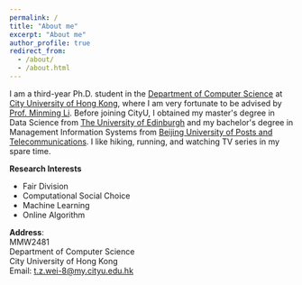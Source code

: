 ```yaml
---
permalink: /
title: "About me"
excerpt: "About me"
author_profile: true
redirect_from: 
  - /about/
  - /about.html
---
```


I am a third-year Ph.D. student in the [Department of Computer Science](https://www.cs.cityu.edu.hk) at [City University of Hong Kong](https://www.cityu.edu.hk), where I am very fortunate to be advised by [Prof. Minming Li](https://www.cs.cityu.edu.hk/~minmli/). Before joining CityU, I obtained my master's degree in Data Science from [The University of Edinburgh](https://www.ed.ac.uk) and my bachelor's degree in Management Information Systems from [Beijing University of Posts and Telecommunications](https://www.bupt.edu.cn). I like hiking, running, and watching TV series in my spare time.


**Research Interests**
* Fair Division
* Computational Social Choice
* Machine Learning
* Online Algorithm


**Address**:
<br>MMW2481<br>Department of Computer Science<br>City University of Hong Kong<br>Email: t.z.wei-8@my.cityu.edu.hk
